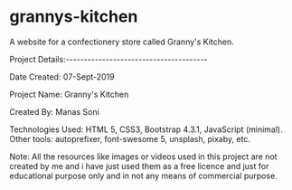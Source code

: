 # grannys-kitchen
A website for a confectionery store called Granny's Kitchen.

Project Details:---------------------------------------

Date Created: 07-Sept-2019

Project Name: Granny's Kitchen

Created By: Manas Soni


Technologies Used: HTML 5, CSS3, Bootstrap 4.3.1, JavaScript (minimal). Other tools: autoprefixer, font-swesome 5, unsplash, pixaby, etc.

Note: All the resources like images or videos used in this project are not created by me and i have just used them as a free licence and just for educational purpose only and in not any means of commercial purpose.
